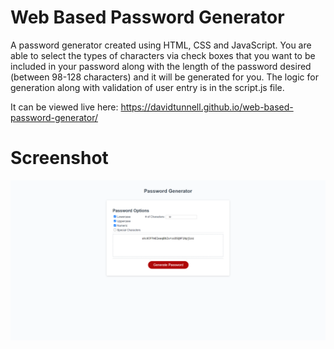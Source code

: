 # Web Based Password Generator
A password generator created using HTML, CSS and JavaScript. You are able to select the types of characters via check boxes that you want to be included in your password along with the length of the password desired (between 98-128 characters) and it will be generated for you. The logic for generation along with validation of user entry is in the script.js file. 

It can be viewed live here: https://davidtunnell.github.io/web-based-password-generator/

# Screenshot
![Screenshot](./assets/screencap.png)